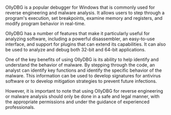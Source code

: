 OllyDBG is a popular debugger for Windows that is commonly used for reverse engineering and malware analysis. It allows users to step through a program's execution, set breakpoints, examine memory and registers, and modify program behavior in real-time.

OllyDBG has a number of features that make it particularly useful for analyzing software, including a powerful disassembler, an easy-to-use interface, and support for plugins that can extend its capabilities. It can also be used to analyze and debug both 32-bit and 64-bit applications.

One of the key benefits of using OllyDBG is its ability to help identify and understand the behavior of malware. By stepping through the code, an analyst can identify key functions and identify the specific behavior of the malware. This information can be used to develop signatures for antivirus software or to develop mitigation strategies to prevent future infections.

However, it is important to note that using OllyDBG for reverse engineering or malware analysis should only be done in a safe and legal manner, with the appropriate permissions and under the guidance of experienced professionals.